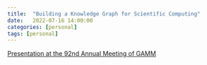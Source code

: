 ```yaml
---
title:  "Building a Knowledge Graph for Scientific Computing"
date:   2022-07-16 14:00:00
categories: [personal]
tags: [personal]
---
```


[Presentation at the 92nd Annual Meeting of GAMM](https://rene.fritze.me/22-gamm/)
